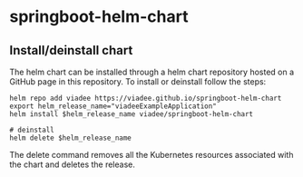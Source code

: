 # springboot-helm-chart

## Install/deinstall chart

The helm chart can be installed through a helm chart repository hosted on a GitHub page in this repository. To install or deinstall follow the steps:

```shell
helm repo add viadee https://viadee.github.io/springboot-helm-chart
export helm_release_name="viadeeExampleApplication"
helm install $helm_release_name viadee/springboot-helm-chart

# deinstall
helm delete $helm_release_name
```

The delete command removes all the Kubernetes resources associated with the chart and deletes the release.
